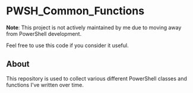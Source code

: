 # PWSH_Common_Functions

**Note**: This project is not actively maintained by me due to moving away from PowerShell development.

Feel free to use this code if you consider it useful.

## About

This repository is used to collect various different PowerShell classes and functions I've written over time.
